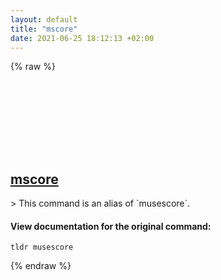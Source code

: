 ```yaml
---
layout: default
title: "mscore"
date: 2021-06-25 18:12:13 +02:00
---
```

{% raw %}
<h2 id="mscore">
  <a href="/en/common/mscore.html">mscore</a> <a href="#mscore"><svg class="icon">
    <use href="/assets/images/unicode_sprite.svg#link" />
  </svg></a>
</h2>
> This command is an alias of `musescore`.

#### View documentation for the original command:
```shell
tldr musescore
```
{% endraw %}